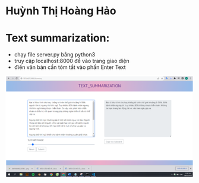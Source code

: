 # Huỳnh Thị Hoàng Hảo
# Text summarization: 
- chạy file server.py bằng python3
- truy cập localhost:8000 để vào trang giao diện
- điền văn bản cần tóm tắt vào phần Enter Text
<p>
<img src="./Screenshots/image.png"/> 
</p>
